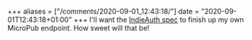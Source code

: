 +++
aliases = ["/comments/2020-09-01_12:43:18/"]
date = "2020-09-01T12:43:18+01:00"
+++
I'll want the [IndieAuth spec](https://indieauth.spec.indieweb.org/#authorization) to finish up my own MicroPub endpoint. How sweet will that be!
